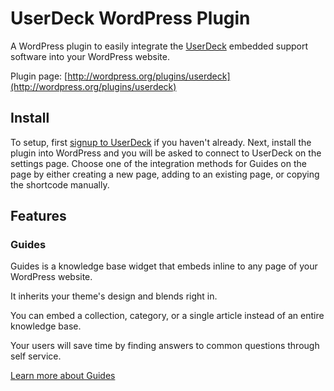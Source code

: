 # UserDeck WordPress Plugin

A WordPress plugin to easily integrate the [UserDeck](http://userdeck.com) embedded support software into your WordPress website.

Plugin page: [http://wordpress.org/plugins/userdeck](http://wordpress.org/plugins/userdeck)

## Install

To setup, first [signup to UserDeck](http://userdeck.com) if you haven't already. Next, install the plugin into WordPress and you will be asked to connect to UserDeck on the settings page. Choose one of the integration methods for Guides on the page by either creating a new page, adding to an existing page, or copying the shortcode manually.

## Features

### Guides

Guides is a knowledge base widget that embeds inline to any page of your WordPress website.

It inherits your theme's design and blends right in.

You can embed a collection, category, or a single article instead of an entire knowledge base.

Your users will save time by finding answers to common questions through self service.

[Learn more about Guides](http://userdeck.com/guides?utm_source=wordpress&utm_medium=link&utm_campaign=website)